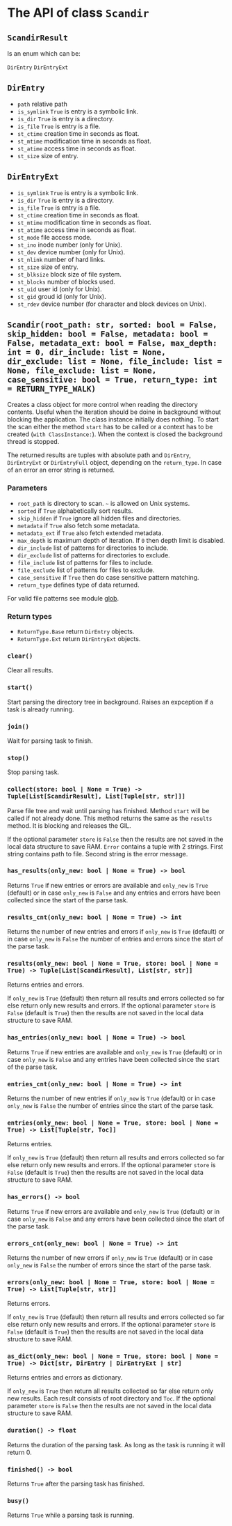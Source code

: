 # The API of class ``Scandir``

## ``ScandirResult``

Is an enum which can be:

``DirEntry``
``DirEntryExt``

## ``DirEntry``

- ``path`` relative path
- ``is_symlink`` ``True`` is entry is a symbolic link.
- ``is_dir`` ``True`` is entry is a directory.
- ``is_file`` ``True`` is entry is a file.
- ``st_ctime`` creation time in seconds as float.
- ``st_mtime`` modification time in seconds as float.
- ``st_atime`` access time in seconds as float.
- ``st_size`` size of entry.

## ``DirEntryExt``

- ``is_symlink`` ``True`` is entry is a symbolic link.
- ``is_dir`` ``True`` is entry is a directory.
- ``is_file`` ``True`` is entry is a file.
- ``st_ctime`` creation time in seconds as float.
- ``st_mtime`` modification time in seconds as float.
- ``st_atime`` access time in seconds as float.
- ``st_mode`` file access mode.
- ``st_ino`` inode number (only for Unix).
- ``st_dev`` device number (only for Unix).
- ``st_nlink`` number of hard links.
- ``st_size`` size of entry.
- ``st_blksize`` block size of file system.
- ``st_blocks`` number of blocks used.
- ``st_uid`` user id (only for Unix).
- ``st_gid`` groud id (only for Unix).
- ``st_rdev`` device number (for character and block devices on Unix).

## ``Scandir(root_path: str, sorted: bool = False, skip_hidden: bool = False, metadata: bool = False, metadata_ext: bool = False, max_depth: int = 0, dir_include: list = None, dir_exclude: list = None, file_include: list = None, file_exclude: list = None, case_sensitive: bool = True, return_type: int = RETURN_TYPE_WALK)``

Creates a class object for more control when reading the directory contents. Useful when the iteration should be doine in background without blocking the application. The class instance initially does nothing. To start the scan either the method ``start`` has to be called or a context has to be created (``with ClassInstance:``). When the context is closed the background thread is stopped.

The returned results are tuples with absolute path and `DirEntry`, `DirEntryExt` or `DirEntryFull` object, depending on the `return_type`. In case of an error an error string is returned.

### Parameters

- ``root_path`` is directory to scan. ``~`` is allowed on Unix systems.
- ``sorted`` if ``True`` alphabetically sort results.
- ``skip_hidden`` if ``True`` ignore all hidden files and directories.
- ``metadata`` if ``True`` also fetch some metadata.
- ``metadata_ext`` if ``True`` also fetch extended metadata.
- ``max_depth`` is maximum depth of iteration. If ``0`` then depth limit is disabled.
- ``dir_include`` list of patterns for directories to include.
- ``dir_exclude`` list of patterns for directories to exclude.
- ``file_include`` list of patterns for files to include.
- ``file_exclude`` list of patterns for files to exclude.
- ``case_sensitive`` if `True` then do case sensitive pattern matching.
- ``return_type`` defines type of data returned.

For valid file patterns see module [glob](https://docs.rs/glob/0.3.0/glob/struct.Pattern.html).

### Return types

- ``ReturnType.Base`` return ``DirEntry`` objects.
- ``ReturnType.Ext`` return ``DirEntryExt`` objects.

### ``clear()``

Clear all results.

### ``start()``

Start parsing the directory tree in background. Raises an expception if a task is already running.

### ``join()``

Wait for parsing task to finish.

### ``stop()``

Stop parsing task.

### ``collect(store: bool | None = True) -> Tuple[List[ScandirResult], List[Tuple[str, str]]]``

Parse file tree and wait until parsing has finished. Method ``start`` will be called if not already done. This method returns the same as the ``results`` method. It is blocking and releases the GIL.

If the optional parameter ``store`` is ``False`` then the results are not saved in the local data structure to save RAM.
``Error`` contains a tuple with 2 strings. First string contains path to file. Second string is the error message.

### ``has_results(only_new: bool | None = True) -> bool``

Returns ``True`` if new entries or errors are available and ``only_new`` is ``True`` (default) or in case ``only_new`` is ``False`` and any entries and errors have been collected since the start of the parse task.

### ``results_cnt(only_new: bool | None = True) -> int``

Returns the number of new entries and errors if ``only_new`` is ``True`` (default) or in case ``only_new`` is ``False`` the number of entries and errors since the start of the parse task.

### ``results(only_new: bool | None = True, store: bool | None = True) -> Tuple[List[ScandirResult], List[str, str]]``

Returns entries and errors.

If ``only_new`` is ``True`` (default) then return all results and errors collected so far else return only new results and errors.
If the optional parameter ``store`` is ``False`` (default is ``True``) then the results are not saved in the local data structure to save RAM.

### ``has_entries(only_new: bool | None = True) -> bool``

Returns ``True`` if new entries are available and ``only_new`` is ``True`` (default) or in case ``only_new`` is ``False`` and any entries have been collected since the start of the parse task.

### ``entries_cnt(only_new: bool | None = True) -> int``

Returns the number of new entries if ``only_new`` is ``True`` (default) or in case ``only_new`` is ``False`` the number of entries since the start of the parse task.

### ``entries(only_new: bool | None = True, store: bool | None = True) -> List[Tuple[str, Toc]]``

Returns entries.

If ``only_new`` is ``True`` (default) then return all results and errors collected so far else return only new results and errors.
If the optional parameter ``store`` is ``False`` (default is ``True``) then the results are not saved in the local data structure to save RAM.

### ``has_errors() -> bool``

Returns ``True`` if new errors are available and ``only_new`` is ``True`` (default) or in case ``only_new`` is ``False`` and any errors have been collected since the start of the parse task.

### ``errors_cnt(only_new: bool | None = True) -> int``

Returns the number of new errors if ``only_new`` is ``True`` (default) or in case ``only_new`` is ``False`` the number of errors since the start of the parse task.

### ``errors(only_new: bool | None = True, store: bool | None = True) -> List[Tuple[str, str]]``

Returns errors.

If ``only_new`` is ``True`` (default) then return all results and errors collected so far else return only new results and errors.
If the optional parameter ``store`` is ``False`` (default is ``True``) then the results are not saved in the local data structure to save RAM.

### ``as_dict(only_new: bool | None = True, store: bool | None = True) -> Dict[str, DirEntry | DirEntryExt | str]``

Returns entries and errors as dictionary.

If ``only_new`` is ``True`` then return all results collected so far else return only new results. Each result consists of root directory and ``Toc``.
If the optional parameter ``store`` is ``False`` then the results are not saved in the local data structure to save RAM.

### ``duration() -> float``

Returns the duration of the parsing task. As long as the task is running it will return 0.

### ``finished() -> bool``

Returns ``True`` after the parsing task has finished.

### ``busy()``

Returns ``True`` while a parsing task is running.
